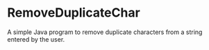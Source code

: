 # RemoveDuplicateChar
A simple Java program to remove duplicate characters from a string entered by the user.
